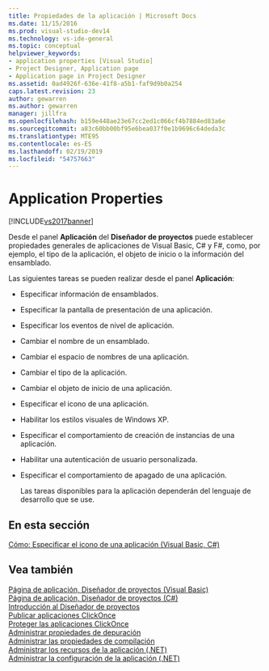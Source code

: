 ```yaml
---
title: Propiedades de la aplicación | Microsoft Docs
ms.date: 11/15/2016
ms.prod: visual-studio-dev14
ms.technology: vs-ide-general
ms.topic: conceptual
helpviewer_keywords:
- application properties [Visual Studio]
- Project Designer, Application page
- Application page in Project Designer
ms.assetid: 0ad4926f-636e-41f8-a5b1-faf9d9b0a254
caps.latest.revision: 23
author: gewarren
ms.author: gewarren
manager: jillfra
ms.openlocfilehash: b159e448ae23e67cc2ed1c066cf4b7884ed83a6e
ms.sourcegitcommit: a83c60bb00bf95e6bea037f0e1b9696c64deda3c
ms.translationtype: MTE95
ms.contentlocale: es-ES
ms.lasthandoff: 02/19/2019
ms.locfileid: "54757663"
---
```

# <a name="application-properties"></a>Application Properties
[!INCLUDE[vs2017banner](../includes/vs2017banner.md)]

Desde el panel **Aplicación** del **Diseñador de proyectos** puede establecer propiedades generales de aplicaciones de Visual Basic, C# y F#, como, por ejemplo, el tipo de la aplicación, el objeto de inicio o la información del ensamblado.  
  
 Las siguientes tareas se pueden realizar desde el panel **Aplicación**:  
  
- Especificar información de ensamblados.  
  
- Especificar la pantalla de presentación de una aplicación.  
  
- Especificar los eventos de nivel de aplicación.  
  
- Cambiar el nombre de un ensamblado.  
  
- Cambiar el espacio de nombres de una aplicación.  
  
- Cambiar el tipo de la aplicación.  
  
- Cambiar el objeto de inicio de una aplicación.  
  
- Especificar el icono de una aplicación.  
  
- Habilitar los estilos visuales de Windows XP.  
  
- Especificar el comportamiento de creación de instancias de una aplicación.  
  
- Habilitar una autenticación de usuario personalizada.  
  
- Especificar el comportamiento de apagado de una aplicación.  
  
  Las tareas disponibles para la aplicación dependerán del lenguaje de desarrollo que se use.  
  
## <a name="in-this-section"></a>En esta sección  
 [Cómo: Especificar el icono de una aplicación (Visual Basic, C#)](../ide/how-to-specify-an-application-icon-visual-basic-csharp.md)  
  
## <a name="see-also"></a>Vea también  
 [Página de aplicación, Diseñador de proyectos (Visual Basic)](../ide/reference/application-page-project-designer-visual-basic.md)   
 [Página de aplicación, Diseñador de proyectos (C#)](../ide/reference/application-page-project-designer-csharp.md)   
 [Introducción al Diseñador de proyectos](http://msdn.microsoft.com/898dd854-c98d-430c-ba1b-a913ce3c73d7)   
 [Publicar aplicaciones ClickOnce](../deployment/publishing-clickonce-applications.md)   
 [Proteger las aplicaciones ClickOnce](../deployment/securing-clickonce-applications.md)   
 [Administrar propiedades de depuración](http://msdn.microsoft.com/92474d16-e7fe-4fac-9287-6bd6b3a7eb68)   
 [Administrar las propiedades de compilación](http://msdn.microsoft.com/94308881-f10f-4caf-a729-f1028e596a2c)   
 [Administrar los recursos de la aplicación (.NET)](../ide/managing-application-resources-dotnet.md)   
 [Administrar la configuración de la aplicación (.NET)](../ide/managing-application-settings-dotnet.md)
